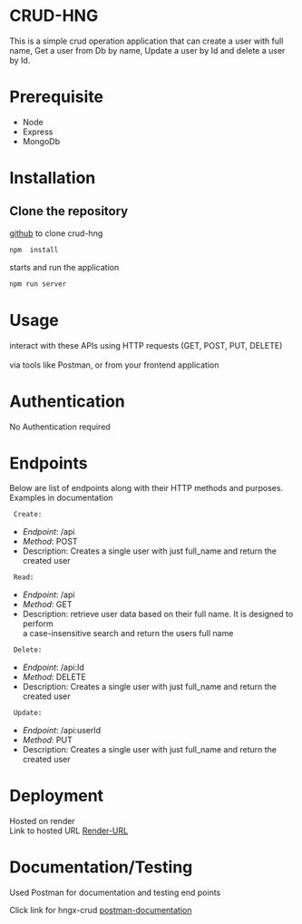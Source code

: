# CRUD-HNG

This is a simple crud operation application that can create a user with full name, Get a user from Db by name, Update a user by Id and delete a user by Id.

# Prerequisite
- Node
- Express
- MongoDb

# Installation

## Clone the repository

 [github](https://github.com/gentomacine/crud-hng.git) to clone crud-hng

```bash
npm  install 
```
starts and run the application
```bash
npm run server
```

# Usage
interact with these APIs using HTTP requests (GET, POST, PUT, DELETE) <br>  
via tools like Postman, or from your frontend application

# Authentication
No Authentication required

# Endpoints
Below are list of endpoints along with their HTTP methods and purposes. Examples in documentation 
```bash
 Create:
```
- *Endpoint*: /api
- *Method*: POST
- Description: Creates a single user with just full_name and return the created user

```bash
 Read:
```
- *Endpoint*: /api
- *Method*: GET
- Description:  retrieve user data based on their full name. It is designed to perform <br>
                a case-insensitive search and return the users full name


```bash
 Delete:
```
- *Endpoint*: /api:Id
- *Method*: DELETE
- Description: Creates a single user with just full_name and return the created user

```bash
 Update:
```
- *Endpoint*: /api:userId
- *Method*: PUT
- Description: Creates a single user with just full_name and return the created user


# Deployment
Hosted on render <br>
Link to hosted URL [Render-URL](https://hngx-crud.onrender.com)


# Documentation/Testing
Used Postman for documentation and testing end points <br>

Click link for hngx-crud  [postman-documentation](https://documenter.getpostman.com/view/25381392/2s9YC1XaKh)

